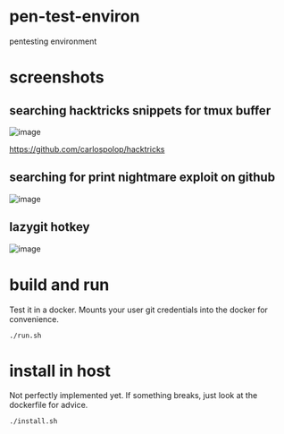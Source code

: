 # pen-test-environ

pentesting environment

# screenshots

## searching hacktricks snippets for tmux buffer
![image](https://user-images.githubusercontent.com/19252698/153393405-03135355-6641-405b-8b92-4e16b9ca08d2.png)

https://github.com/carlospolop/hacktricks

## searching for print nightmare exploit on github
![image](https://user-images.githubusercontent.com/19252698/153393454-9fcce4ad-4604-45b5-84f2-ae7e91a4cd17.png)

## lazygit hotkey
![image](https://user-images.githubusercontent.com/19252698/153393318-2016a424-b396-4fa5-86ee-6cbdc63888af.png)

# build and run

Test it in a docker.
Mounts your user git credentials into the docker for convenience.


```
./run.sh
```

# install in host

Not perfectly implemented yet. If something breaks, just look at the dockerfile for advice.

```
./install.sh
```

